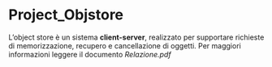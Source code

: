 # Project_Objstore

L’object store è un sistema **client-server**, realizzato per supportare richieste di memorizzazione, recupero e cancellazione di oggetti. Per maggiori informazioni leggere il documento _Relazione.pdf_
